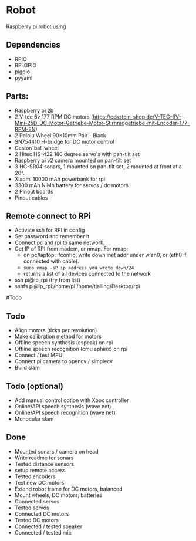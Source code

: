 # Robot
Raspberry pi robot using

## Dependencies
- RPIO
- RPi.GPIO
- pigpio
- pyyaml

## Parts:
- Raspberry pi 2b
- 2 V-tec 6v 177 RPM DC motors (https://eckstein-shop.de/V-TEC-6V-Mini-25D-DC-Motor-Getriebe-Motor-Stirnradgetriebe-mit-Encoder-177-RPM-EN)
- 2 Pololu Wheel 90×10mm Pair - Black
- SN754410 H-bridge for DC motor control
- Castor/ ball wheel
- 2 Hitec HS-422 180 degree servo's with pan-tilt set
- Raspberry pi v2 camera mounted on pan-tilt set
- 3 HC-SR04 sonars, 1 mounted on pan-tilt set, 2 mounted at front at a 20°.
- Xiaomi 10000 mAh powerbank for rpi
- 3300 mAh NiMh battery for servos / dc motors
- 2 Pinout boards
- Pinout cables


## Remote connect to RPi
- Activate ssh for RPI in config
- Set password and remember it
- Connect pc and rpi to same network.
- Get IP of RPI from modem, or nmap. For nmap:
    - on pc/laptop: ifconfig, write down inet addr under wlan0, or (eth0 if
        connected with cable).
    - `sudo nmap -sP ip_address_you_wrote_down/24`
    - returns a list of all devices connected to the network
- ssh pi@ip_rpi (try from list)
- sshfs pi@ip_rpi:/home/pi /home/tjalling/Desktop/rpi



#Todo
## Todo
- Align motors (ticks per revolution)
- Make calibration method for motors
- Offline speech synthesis (espeak) on rpi
- Offline speech recognition (cmu sphinx) on rpi
- Connect / test MPU
- Connect pi camera to opencv / simplecv
- Build slam

## Todo (optional)
- Add manual control option with Xbox controller
- Online/API speech synthesis (wave net)
- Online/API speech recognition (wave net)
- Monocular slam

## Done
- Mounted sonars / camera on head
- Write readme for sonars
- Tested distance sensors
- setup remote access
- Tested encoders
- Test new DC motors
- Extend robot frame for DC motors, balanced
- Mount wheels, DC motors, batteries
- Connected servos
- Tested servos
- Connected DC motors
- Tested DC motors
- Connected / tested speaker
- Connected / tested mic
